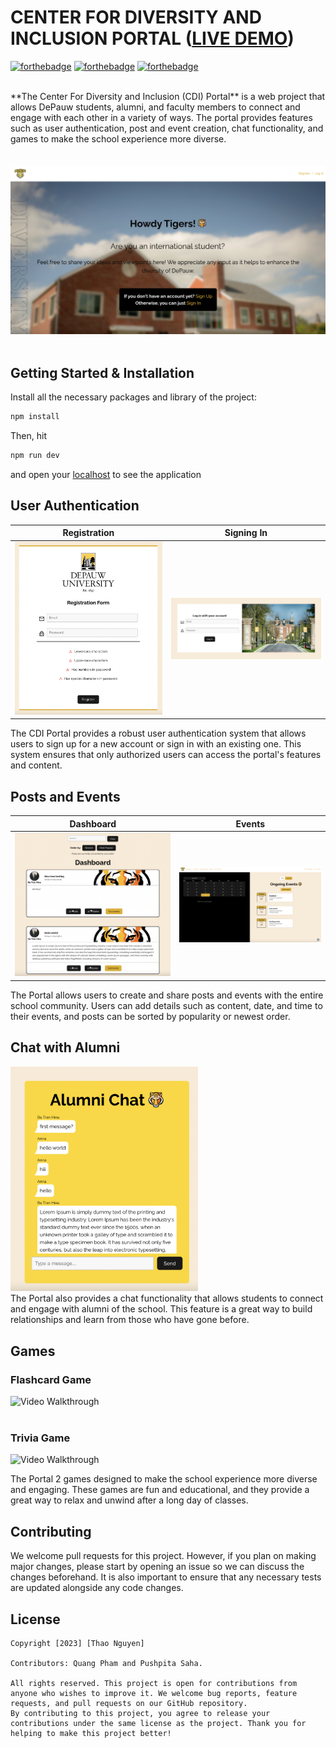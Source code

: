 # CENTER FOR DIVERSITY AND INCLUSION PORTAL ([LIVE DEMO](https://cdi-portal.netlify.app/))

[![forthebadge](https://forthebadge.com/images/badges/built-by-developers.svg)](https://forthebadge.com)
[![forthebadge](https://forthebadge.com/images/badges/made-with-javascript.svg)](https://forthebadge.com)
[![forthebadge](https://forthebadge.com/images/badges/for-you.svg)](https://forthebadge.com)

<br>
**The Center For Diversity and Inclusion (CDI) Portal** is a web project that allows DePauw students, alumni, and faculty members to connect and engage with each other in a variety of ways. The portal provides features such as user authentication, post and event creation, chat functionality, and games to make the school experience more diverse.
<br/>
<br/>
<br/>
<img src='./public/readme/depauw-landing-page.png' title='Video Walkthrough' width='600px' alt='Video Walkthrough' /><br><br/>



## Getting Started & Installation

Install all the necessary packages and library of the project:
```javascript
npm install
```

Then, hit
```javascript
npm run dev
```
and open your [localhost](http://localhost:5173/) to see the application

## User Authentication
Registration         |  Signing In
:-------------------------:|:-------------------------:
![dashboard](./public/readme/SignUp.png) |  ![events](./public/readme/SignIn.png)

The CDI Portal provides a robust user authentication system that allows users to sign up for a new account or sign in with an existing one. This system ensures that only authorized users can access the portal's features and content.

## Posts and Events
Dashboard           |  Events
:-------------------------:|:-------------------------:
![dashboard](./public/readme/dashboard.png) |  ![events](./public/readme/events.png)


The Portal allows users to create and share posts and events with the entire school community. Users can add details such as content, date, and time to their events, and posts can be sorted by popularity or newest order.

## Chat with Alumni
<img src="./public/readme/alumniChat.png" width=300><br>
The Portal also provides a chat functionality that allows students to connect and engage with alumni of the school. This feature is a great way to build relationships and learn from those who have gone before.

## Games

### Flashcard Game
<img src='src/assets/flashcard.gif' title='Video Walkthrough' width='600px' alt='Video Walkthrough' /><br><br/>

### Trivia Game
<img src='src/assets/trivia.gif' title='Video Walkthrough' width='600px' alt='Video Walkthrough' /><br>

The Portal 2 games designed to make the school experience more diverse and engaging. These games are fun and educational, and they provide a great way to relax and unwind after a long day of classes.

## Contributing

We welcome pull requests for this project. However, if you plan on making major changes, please start by opening an issue so we can discuss the changes beforehand. It is also important to ensure that any necessary tests are updated alongside any code changes.

## License

    Copyright [2023] [Thao Nguyen]

    Contributors: Quang Pham and Pushpita Saha.
    
    All rights reserved. This project is open for contributions from anyone who wishes to improve it. We welcome bug reports, feature requests, and pull requests on our GitHub repository. 
    By contributing to this project, you agree to release your contributions under the same license as the project. Thank you for helping to make this project better!

